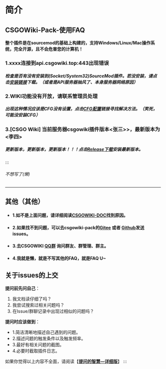 # 简介
## CSGOWiki-Pack-使用FAQ

**整个插件是在sourcemod的基础上构建的，支持Windows/Linux/Mac操作系统，完全开源，且不会危害您的计算机！**
### 1.xxxx连接到api.csgowiki.top:443出现错误  
##### 检查是否有没有安装到(Socket/System32)SourceMod插件。若没安装，请点击[安装链接](https://docs.csgowiki.top/plugins/#%E5%85%BC%E5%AE%B9%E6%80%A7)下载。（或者是API服务器抽风了、本身服务器网络原因）  
### 2.WIKI功能没有开放，请联系管理员处理
##### 出现这种情况应该是CFG没有设置，点击[CFG配置](https://docs.csgowiki.top/plugins/config.html#%E5%88%9D%E5%A7%8B%E9%85%8D%E7%BD%AE)链接寻找解决方法。（笑死，可能没安装CFG）
### 3.[CSGO Wiki] 当前服务器csgowiki插件版本<张三>>，最新版本为<李四>
##### 更新版本，更新版本，更新版本！！！点击[Release下载](https://github.com/hx-w/CSGOWiki-Plugins/releases)安装最新版本。




:::


###### 不想写了(懒)
                                    
---
## 其他（其他）
   - #### 1.如不是上面问题，请详细阅读[CSGOWIKI-DOC](https://docs.csgowiki.top/)找到原因。
   - #### 2.如果找不到问题，可以去csgowiki-pack的[Gitee](https://gitee.com/hx-w/CSGOWiki-Plugins) 或者 [Github](https://github.com/hx-w/CSGOWiki-Plugins/)发送issues。
   - #### 3.去CSGOWIKI  [QQ群](https://jq.qq.com/?_wv=1027&k=oCq8eSQo)  询问群友、群管理、群主。
   - #### 4.我就是懒，就是不写其他的FAQ，就是FAQ U~


## 关于issues的上交
**提问前先问自己**：
1. 我文档读仔细了吗？
2. 我尝试搜索过相关问题吗？
3. 在Issue/群聊记录中出现过相似的问题吗？

**提问时应该做到**：

- 1.简洁清晰地描述自己遇到的问题。
- 2.描述问题的触发条件以及触发频率。
- 3.最好有相关问题的截图。
- 4.必要时截取插件日志。

如果你觉得以上内容不全面，请阅读【[**提问的智慧—详细版**](https://github.com/ryanhanwu/How-To-Ask-Questions-The-Smart-Way/blob/main/README-zh_CN.md)】
:::
